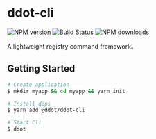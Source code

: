  # ddot-cli

[![NPM version](https://img.shields.io/npm/v/@ddot/ddot-cli.svg?style=flat)](https://npmjs.org/package/@ddot/ddot-cli)
[![Build Status](https://img.shields.io/travis/jetsly/@ddot/ddot-cli.svg?style=flat)](https://travis-ci.org/jetsly/ddot)
[![NPM downloads](http://img.shields.io/npm/dm/@ddot/ddot-cli.svg?style=flat)](https://npmjs.org/package/@ddot/ddot-cli)

A lightweight registry command framework。

## Getting Started

```bash
# Create application
$ mkdir myapp && cd myapp && yarn init

# Install deps
$ yarn add @ddot/ddot-cli 

# Start Cli
$ ddot 
```